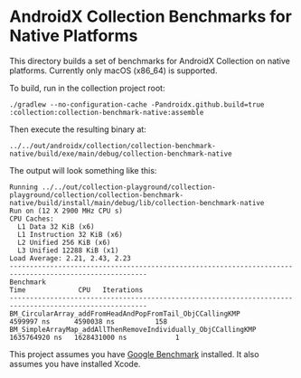 # AndroidX Collection Benchmarks for Native Platforms

This directory builds a set of benchmarks for AndroidX Collection on native
platforms. Currently only macOS (x86_64) is supported.

To build, run in the collection project root:

    ./gradlew --no-configuration-cache -Pandroidx.github.build=true :collection:collection-benchmark-native:assemble

Then execute the resulting binary at:

    ../../out/androidx/collection/collection-benchmark-native/build/exe/main/debug/collection-benchmark-native

The output will look something like this:

```
Running ../../out/collection-playground/collection-playground/collection/collection-benchmark-native/build/install/main/debug/lib/collection-benchmark-native
Run on (12 X 2900 MHz CPU s)
CPU Caches:
  L1 Data 32 KiB (x6)
  L1 Instruction 32 KiB (x6)
  L2 Unified 256 KiB (x6)
  L3 Unified 12288 KiB (x1)
Load Average: 2.21, 2.43, 2.23
--------------------------------------------------------------------------------------------------------
Benchmark                                                              Time             CPU   Iterations
--------------------------------------------------------------------------------------------------------
BM_CircularArray_addFromHeadAndPopFromTail_ObjCCallingKMP        4599997 ns      4590038 ns          158
BM_SimpleArrayMap_addAllThenRemoveIndividually_ObjCCallingKMP 1635764920 ns   1628431000 ns            1
```

This project assumes you have
[Google Benchmark](https://github.com/google/benchmark) installed. It also
assumes you have installed Xcode.
